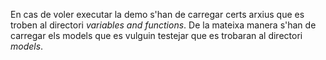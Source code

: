 En cas de voler executar la demo s'han de carregar certs arxius que es troben al directori *variables and functions*. De la mateixa manera s'han de carregar els models que es vulguin testejar que es trobaran al directori *models*.
